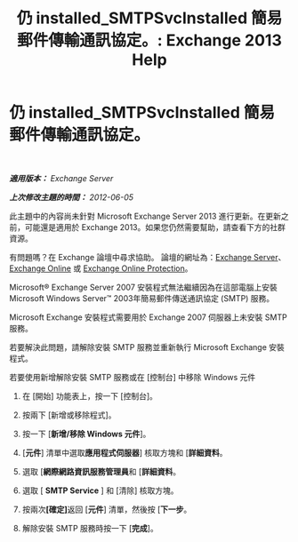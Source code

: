 ﻿---
title: '仍 installed_SMTPSvcInstalled 簡易郵件傳輸通訊協定。: Exchange 2013 Help'
TOCTitle: 仍 installed_SMTPSvcInstalled 簡易郵件傳輸通訊協定。
ms:assetid: f786a93c-876d-4f4e-adb6-4dfea3d820d1
ms:mtpsurl: https://technet.microsoft.com/zh-tw/library/ms.exch.setupreadiness.smtpsvcinstalled(v=EXCHG.150)
ms:contentKeyID: 50474618
ms.date: 05/21/2018
mtps_version: v=EXCHG.150
ms.translationtype: MT
---

# 仍 installed\_SMTPSvcInstalled 簡易郵件傳輸通訊協定。

 

_<strong>適用版本：</strong> Exchange Server_

_<strong>上次修改主題的時間：</strong> 2012-06-05_

此主題中的內容尚未針對 Microsoft Exchange Server 2013 進行更新。在更新之前，可能還是適用於 Exchange 2013。如果您仍然需要幫助，請查看下方的社群資源。

有問題嗎？在 Exchange 論壇中尋求協助。 論壇的網址為：[Exchange Server](https://go.microsoft.com/fwlink/p/?linkid=60612)、 [Exchange Online](https://go.microsoft.com/fwlink/p/?linkid=267542) 或 [Exchange Online Protection](https://go.microsoft.com/fwlink/p/?linkid=285351)。

Microsoft® Exchange Server 2007 安裝程式無法繼續因為在這部電腦上安裝 Microsoft Windows Server™ 2003年簡易郵件傳送通訊協定 (SMTP) 服務。

Microsoft Exchange 安裝程式需要用於 Exchange 2007 伺服器上未安裝 SMTP 服務。

若要解決此問題，請解除安裝 SMTP 服務並重新執行 Microsoft Exchange 安裝程式。

若要使用新增解除安裝 SMTP 服務或在 \[控制台\] 中移除 Windows 元件

1.  在 \[開始\] 功能表上，按一下 \[控制台\]。

2.  按兩下 \[新增或移除程式\]。

3.  按一下 \[<strong>新增/移除 Windows 元件</strong>\]。

4.  \[<strong>元件</strong>\] 清單中選取<strong>應用程式伺服器</strong>\] 核取方塊和 \[<strong>詳細資料</strong>。

5.  選取 \[<strong>網際網路資訊服務管理員</strong>和 \[<strong>詳細資料</strong>。

6.  選取 \[ <strong>SMTP Service</strong> \] 和 \[清除\] 核取方塊。

7.  按兩次<strong>\[確定\]</strong>返回 \[<strong>元件</strong>\] 清單，然後按 \[<strong>下一步</strong>。

8.  解除安裝 SMTP 服務時按一下 \[<strong>完成</strong>\]。

